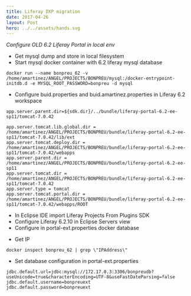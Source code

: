 ```yaml
---
title: Liferay DXP migration
date: 2017-04-26
layout: Post
hero: ../../assets/hands.svg
---
```


*Configure OLD 6.2 Liferay Portal in local env*

* Get mysql dump and store in local filesystem
* Start mysql docker container with 6.2 liferay mysql database

```shell
docker run --name bonpreu_62 -v /home/amartinez/ANGEL/PROJECTS/BONPREU/mysql:/docker-entrypoint-initdb.d -e MYSQL_ROOT_PASSWORD=bonpreu -d mysql
```

* Configure buid.properties and buid.amartinez.properties in Liferay 6.2 workspace 

```
app.server.parent.dir=${sdk.dir}/../bundle/liferay-portal-6.2-ee-sp11/tomcat-7.0.42
```

```
app.server.tomcat.lib.global.dir = /home/amartinez/ANGEL/PROJECTS/BONPREU/bundle/liferay-portal-6.2-ee-sp11/tomcat-7.0.42/lib/ext
app.server.tomcat.deploy.dir = /home/amartinez/ANGEL/PROJECTS/BONPREU/bundle/liferay-portal-6.2-ee-sp11/tomcat-7.0.42/webapps
app.server.parent.dir = /home/amartinez/ANGEL/PROJECTS/BONPREU/bundle/liferay-portal-6.2-ee-sp11
app.server.tomcat.dir = /home/amartinez/ANGEL/PROJECTS/BONPREU/bundle/liferay-portal-6.2-ee-sp11/tomcat-7.0.42
app.server.type = tomcat
app.server.tomcat.portal.dir = /home/amartinez/ANGEL/PROJECTS/BONPREU/bundle/liferay-portal-6.2-ee-sp11/tomcat-7.0.42/webapps/ROOT
```

* In Eclipse IDE import Liferay Projects From Plugins SDK
* Configure Liferay 6.2.10 in Eclipse Servers view
* Configure in portal-ext.properties docker database

- Get IP
```shell
docker inspect bonpreu_62 | grep \"IPAddress\"
```

- Set database configuration in portal-ext.properties
```
jdbc.default.url=jdbc:mysql://172.17.0.3:3306/bonpreudb?useUnicode=true&characterEncoding=UTF-8&useFastDateParsing=false
jdbc.default.username=bonpreuext
jdbc.default.password=bonpreuext
```









